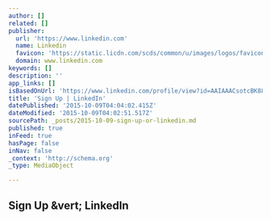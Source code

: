 ```yaml
---
author: []
related: []
publisher:
  url: 'https://www.linkedin.com'
  name: Linkedin
  favicon: 'https://static.licdn.com/scds/common/u/images/logos/favicons/v1/favicon.ico'
  domain: www.linkedin.com
keywords: []
description: ''
app_links: []
isBasedOnUrl: 'https://www.linkedin.com/profile/view?id=AAIAAACsotcBK88Waqh518e41TeHa1AWjauE4C8&trk=nav_responsive_tab_profile'
title: 'Sign Up | LinkedIn'
datePublished: '2015-10-09T04:04:02.415Z'
dateModified: '2015-10-09T04:02:51.517Z'
sourcePath: _posts/2015-10-09-sign-up-or-linkedin.md
published: true
inFeed: true
hasPage: false
inNav: false
_context: 'http://schema.org'
_type: MediaObject

---
```

<article style=""><h1>Sign Up &amp;vert; LinkedIn</h1><p></p></article>